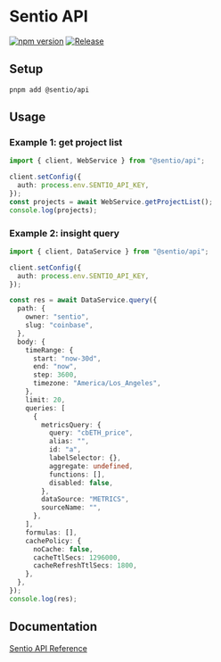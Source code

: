 # Sentio API

[![npm version](https://badge.fury.io/js/@sentio%2Fapi.svg)](https://npmjs.com/package/@sentio/api) [![Release](https://github.com/sentioxyz/api/actions/workflows/cut-release.yaml/badge.svg)](https://github.com/sentioxyz/api/actions/workflows/cut-release.yaml)

## Setup

```
pnpm add @sentio/api
```

## Usage

### Example 1: get project list

```ts
import { client, WebService } from "@sentio/api";

client.setConfig({
  auth: process.env.SENTIO_API_KEY,
});
const projects = await WebService.getProjectList();
console.log(projects);
```

### Example 2: insight query

```ts
import { client, DataService } from "@sentio/api";

client.setConfig({
  auth: process.env.SENTIO_API_KEY,
});

const res = await DataService.query({
  path: {
    owner: "sentio",
    slug: "coinbase",
  },
  body: {
    timeRange: {
      start: "now-30d",
      end: "now",
      step: 3600,
      timezone: "America/Los_Angeles",
    },
    limit: 20,
    queries: [
      {
        metricsQuery: {
          query: "cbETH_price",
          alias: "",
          id: "a",
          labelSelector: {},
          aggregate: undefined,
          functions: [],
          disabled: false,
        },
        dataSource: "METRICS",
        sourceName: "",
      },
    ],
    formulas: [],
    cachePolicy: {
      noCache: false,
      cacheTtlSecs: 1296000,
      cacheRefreshTtlSecs: 1800,
    },
  },
});
console.log(res);
```

## Documentation

[Sentio API Reference](https://docs.sentio.xyz/reference)
